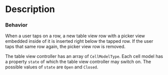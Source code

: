 # Description

### Behavior
When a user taps on a row, a new table view row with a picker view embedded inside of it is inserted right below the tapped row. If the user taps that same row again, the picker view row is removed.

The table view controller has an array of `CellModelType`. Each cell model has a property `state` of which the table view controller may switch on. The possible values of `state` are `Open` and `Closed`.
